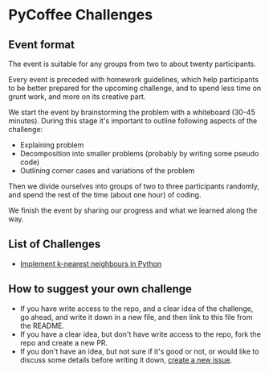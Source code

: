 # PyCoffee Challenges

## Event format

The event is suitable for any groups from two to about twenty participants.

Every event is preceded with homework guidelines, which help participants to be better prepared for the upcoming challenge, and to spend less time on grunt work, and more on its creative part.

We start the event by brainstorming the problem with a whiteboard (30-45 minutes). During this stage it's important to outline following aspects of the challenge:

- Explaining problem
- Decomposition into smaller problems (probably by writing some pseudo code)
- Outlining corner cases and variations of the problem

Then we divide ourselves into groups of two to three participants randomly, and spend the rest of the time (about one hour) of coding.

We finish the event by sharing our progress and what we learned along the way.

## List of Challenges

- [Implement k-nearest neighbours in Python](implement-knn-in-python.md)


## How to suggest your own challenge

- If you have write access to the repo, and a clear idea of the challenge, go ahead, and write it down in a new file, and then link to this file from the README.
- If you have a clear idea, but don't have write access to the repo, fork the repo and create a new PR.
- If you don't have an idea, but not sure if it's good or not, or would like to discuss some details before writing it down, [create a new issue](https://github.com/pyporto/pycoffee-challenges/issues/new).
